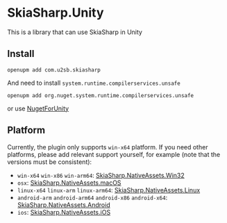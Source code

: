 # SkiaSharp.Unity

This is a library that can use SkiaSharp in Unity

## Install

```
openupm add com.u2sb.skiasharp
```

And need to install `system.runtime.compilerservices.unsafe`

```
openupm add org.nuget.system.runtime.compilerservices.unsafe
```

or use [NugetForUnity](https://openupm.com/packages/com.github-glitchenzo.nugetforunity/)

## Platform

Currently, the plugin only supports `win-x64` platform. If you need other platforms, please add relevant support yourself, for example (note that the versions must be consistent):

- `win-x64` `win-x86` `win-arm64`: [SkiaSharp.NativeAssets.Win32](https://www.nuget.org/packages/SkiaSharp.NativeAssets.Win32)
- `osx`: [SkiaSharp.NativeAssets.macOS](https://www.nuget.org/packages/SkiaSharp.NativeAssets.macOS)
- `linux-x64` `linux-arm` `linux-arm64`: [SkiaSharp.NativeAssets.Linux](https://www.nuget.org/packages/SkiaSharp.NativeAssets.Linux)
- `android-arm` `android-arm64` `android-x86` `android-x64`: [SkiaSharp.NativeAssets.Android](https://www.nuget.org/packages/SkiaSharp.NativeAssets.Android)
- `ios`: [SkiaSharp.NativeAssets.iOS](https://www.nuget.org/packages/SkiaSharp.NativeAssets.iOS)
